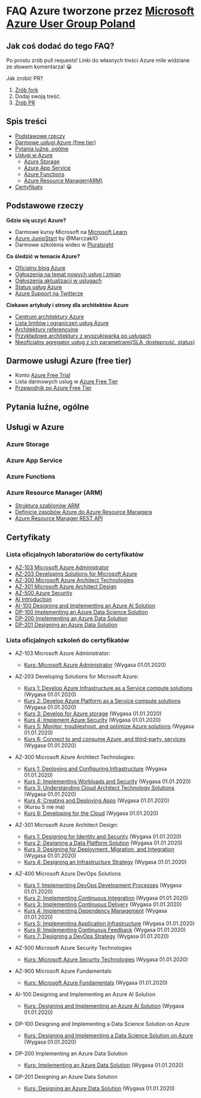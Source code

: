 # FAQ Azure tworzone przez [Microsoft Azure User Group Poland](https://www.facebook.com/groups/azureugpl/)

## Jak coś dodać do tego FAQ?

Po prostu zrób pull requests! Linki do własnych treści Azure mile widziane ze słowem komentarza! 😀

Jak zrobić PR? 

1. [Zrób fork](https://help.github.com/en/github/getting-started-with-github/fork-a-repo)
1. Dodaj swoją treść.
1. [Zrób PR](https://help.github.com/en/github/collaborating-with-issues-and-pull-requests/creating-a-pull-request-from-a-fork)

## Spis treści
 
* [Podstawowe rzeczy ](#podstawowe-rzeczy)
* [Darmowe usługi Azure (free tier)](#darmowe-usługi-azure-free-tier)
* [Pytania luźne, ogólne](#pytania-luźne-ogólne)
* [Usługi w Azure](#usługi-w-azure)
   * [Azure Storage](#azure-storage)
   * [Azure App Service](#azure-app-service)
   * [Azure Functions](#azure-functions)
   * [Azure Resource Manager(ARM)](#azure-resource-manager-arm)
* [Certyfikaty](#certyfikaty)

## Podstawowe rzeczy 

**Gdzie się uczyć Azure?**

- Darmowe kursy Microsoft na [Microsoft Learn](https://docs.microsoft.com/en-us/learn/)
- [Azure JumpStart](https://marczak.io/posts/2019/07/azure-jumpstart/) by @MarczakIO
- Darmowe szkolenia wideo w [Pluralsight](https://www.pluralsight.com/partners/microsoft/azure)

**Co śledzić w temacie Azure?**

- [Oficjalny blog Azure](https://azure.microsoft.com/en-us/blog/)
- [Ogłoszenia na temat nowych usług i zmian](https://azure.microsoft.com/en-us/blog/topics/announcements/)
- [Ogłoszenia aktualizacji w uslugach](https://azure.microsoft.com/en-us/updates/)
- [Status usług Azure](https://status.azure.com/en-us/status)
- [Azure Support na Twitterze](https://twitter.com/AzureSupport)

**Ciekawe artykuły i strony dla architektów Azure**
- [Centrum architektury Azure](https://docs.microsoft.com/en-us/azure/architecture/)
- [Lista limitów i ograniczeń usług Azure](https://docs.microsoft.com/en-us/azure/azure-subscription-service-limits)
- [Architektury referencyjne](https://docs.microsoft.com/en-us/azure/architecture/reference-architectures/)
- [Przykładowe architektury z wyszukiwarką po usługach](https://azure.microsoft.com/en-us/solutions/architecture/)
- [Nieoficjalny agregator usług z ich parametrami(SLA, dostępność, status)](https://azurecharts.com/)

## Darmowe usługi Azure (free tier)

- Konto [Azure Free Trial](https://azure.microsoft.com/en-us/free/)
- Lista darmowych uslug w [Azure Free Tier](https://azure.microsoft.com/pl-pl/free/)
- [Przewodnik po Azure Free Tier](https://marczak.io/posts/2019/07/azure-jumpstart/)

## Pytania luźne, ogólne

## Usługi w Azure
 
### Azure Storage

### Azure App Service

### Azure Functions

### Azure Resource Manager (ARM)
- [Struktura szablonów ARM](https://docs.microsoft.com/en-us/azure/azure-resource-manager/resource-group-authoring-templates)
- [Definicje zasobów Azure do Azure Resource Managera](https://docs.microsoft.com/en-us/azure/templates/)
- [Azure Resource Manager REST API](https://docs.microsoft.com/en-us/rest/api/resources/)

## Certyfikaty

### Lista oficjalnych laboratoriów do certyfikatów

* [AZ-103 Microsoft Azure Administrator](https://github.com/MicrosoftLearning/AZ-103-MicrosoftAzureAdministrator)
* [AZ-203 Developing Solutions for Microsoft Azure](https://github.com/MicrosoftLearning/AZ-203-DevelopingSolutionsforMicrosoftAzure)
* [AZ-300 Microsoft Azure Architect Technologies](https://github.com/MicrosoftLearning/AZ-300-MicrosoftAzureArchitectTechnologies)
* [AZ-301 Microsoft Azure Architect Design](https://github.com/MicrosoftLearning/AZ-301-MicrosoftAzureArchitectDesign)
* [AZ-500 Azure Security](https://github.com/MicrosoftLearning/AZ-500-Azure-Security)
* [AI Introduction](https://github.com/MicrosoftLearning/AI-Introduction)
* [AI-100 Designing and Implementing an Azure AI Solution](https://github.com/MicrosoftLearning/AI-100-Design-Implement-Azure-AISol)
* [DP-100 Implementing an Azure Data Science Solution](https://github.com/MicrosoftLearning/DP-100-Designing-and-Implementing-a-Data-Science-Solutio)
* [DP-200 Implementing an Azure Data Solution](https://github.com/MicrosoftLearning/DP-200-Implementing-an-Azure-Data-Solution)
* [DP-201 Designing an Azure Data Solution](https://github.com/MicrosoftLearning/DP-201-Designing-an-Azure-Data-Solution)

### Lista oficjalnych szkoleń do certyfikatów
* AZ-103 Microsoft Azure Administrator:
  * [Kurs: Microsoft Azure Administrator](https://oxa.microsoft.com/courses/course-v1:Microsoft+AZ-103.1+2019_T2/about) (Wygasa 01.01.2020)
* AZ-203 Developing Solutions for Microsoft Azure:
  * [Kurs 1: Develop Azure Infrastructure as a Service compute solutions](https://oxa.microsoft.com/courses/course-v1:Microsoft+AZ-203.1+2019_T2/about) (Wygasa 01.01.2020)
  * [Kurs 2: Develop Azure Platform as a Service compute solutions](https://oxa.microsoft.com/courses/course-v1:Microsoft+AZ-203.2+2019_T2/about) (Wygasa 01.01.2020)
  * [Kurs 3: Develop for Azure storage](https://oxa.microsoft.com/courses/course-v1:Microsoft+AZ-203.3+2019_T2/about) (Wygasa 01.01.2020)
  * [Kurs 4: Implement Azure Security](https://oxa.microsoft.com/courses/course-v1:Microsoft+AZ-203.4+2019_T2/about) (Wygasa 01.01.2020)
  * [Kurs 5: Monitor, troubleshoot, and optimize Azure solutions](https://oxa.microsoft.com/courses/course-v1:Microsoft+AZ-203.5+2019_T2/about) (Wygasa 01.01.2020)
  * [Kurs 6: Connect to and consume Azure, and third-party, services](https://oxa.microsoft.com/courses/course-v1:Microsoft+AZ-203.6+2019_T2/about) (Wygasa 01.01.2020)
* AZ-300 Microsoft Azure Architect Technologies:
  * [Kurs 1: Deploying and Configuring Infrastructure](https://oxa.microsoft.com/courses/course-v1:Microsoft+AZ-300.1+2019_T2/about) (Wygasa 01.01.2020)
  * [Kurs 2: Implementing Workloads and Security](https://oxa.microsoft.com/courses/course-v1:Microsoft+AZ-300.2+2019_T2/about) (Wygasa 01.01.2020)
  * [Kurs 3: Understanding Cloud Architect Technology Solutions](https://oxa.microsoft.com/courses/course-v1:Microsoft+AZ-300.3+2019_T2/about) (Wygasa 01.01.2020)
  * [Kurs 4: Creating and Deploying Apps](https://oxa.microsoft.com/courses/course-v1:Microsoft+AZ-300.4+2019_T2/about) (Wygasa 01.01.2020)
  * (Kursu 5 nie ma)
  * [Kurs 6: Developing for the Cloud](https://oxa.microsoft.com/courses/course-v1:Microsoft+AZ-300.6+2019_T2/about) (Wygasa 01.01.2020)
* AZ-301 Microsoft Azure Architect Design:
  * [Kurs 1: Designing for Identity and Security](https://oxa.microsoft.com/courses/course-v1:Microsoft+AZ-301.1+2019_T2/about) (Wygasa 01.01.2020)
  * [Kurs 2: Designing a Data Platform Solution](https://oxa.microsoft.com/courses/course-v1:Microsoft+AZ-301.2+2019_T2/about) (Wygasa 01.01.2020)
  * [Kurs 3: Designing for Deployment, Migration, and Integration](https://oxa.microsoft.com/courses/course-v1:Microsoft+AZ-301.3+2019_T2/about) (Wygasa 01.01.2020)
  * [Kurs 4: Designing an Infrastructure Strategy](https://oxa.microsoft.com/courses/course-v1:Microsoft+AZ-301.4+2019_T2/about) (Wygasa 01.01.2020)
* AZ-400 Microsoft Azure DevOps Solutions
  * [Kurs 1: Implementing DevOps Development Processes](https://oxa.microsoft.com/courses/course-v1:Microsoft+AZ-400.1+2019_T1/about) (Wygasa 01.01.2020)
  * [Kurs 2: Implementing Continuous Integration](https://oxa.microsoft.com/courses/course-v1:Microsoft+AZ-400.2+2019_T1/about) (Wygasa 01.01.2020)
  * [Kurs 3: Implementing Continuous Delivery](https://oxa.microsoft.com/courses/course-v1:Microsoft+AZ-400.3+2019_T1/about) (Wygasa 01.01.2020)
  * [Kurs 4: Implementing Dependency Management](https://oxa.microsoft.com/courses/course-v1:Microsoft+AZ-400.4+2019_T1/about) (Wygasa 01.01.2020)
  * [Kurs 5: Implementing Application Infrastructure](https://oxa.microsoft.com/courses/course-v1:Microsoft+AZ-400.5+2019_T1/about) (Wygasa 01.01.2020)
  * [Kurs 6: Implementing Continuous Feedback](https://oxa.microsoft.com/courses/course-v1:Microsoft+AZ-400.6+2019_T1/about) (Wygasa 01.01.2020)
  * [Kurs 7: Designing a DevOps Strategy](https://oxa.microsoft.com/courses/course-v1:Microsoft+AZ-400.7+2019_T1/about) (Wygasa 01.01.2020)
* AZ-500 Microsoft Azure Security Technologies
  * [Kurs: Microsoft Azure Security Technologies](https://oxa.microsoft.com/courses/course-v1:Microsoft+AZ-500.0+2019_T2/about) (Wygasa 01.01.2020)
* AZ-900 Microsoft Azure Fundamentals
  * [Kurs: Microsoft Azure Fundamentals](https://oxa.microsoft.com/courses/course-v1:Microsoft+AZ-900+2019_T2/about) (Wygasa 01.01.2020)

* AI-100 Designing and Implementing an Azure AI Solution
  * [Kurs: Designing and Implementing an Azure AI Solution](https://oxa.microsoft.com/courses/course-v1:Microsoft+AI-100.1+2019_T3/about) (Wygasa 01.01.2020)

* DP-100 Designing and Implementing a Data Science Solution on Azure
  * [Kurs: Designing and Implementing a Data Science Solution on Azure](https://oxa.microsoft.com/courses/course-v1:Microsoft+DP-100.1+2019_T3/about) (Wygasa 01.01.2020)
* DP-200 Implementing an Azure Data Solution
  * [Kurs: Implementing an Azure Data Solution](https://oxa.microsoft.com/courses/course-v1:Microsoft+DP-200.1+2019_T3/about) (Wygasa 01.01.2020)
* DP-201 Designing an Azure Data Solution
  * [Kurs: Designing an Azure Data Solution](https://oxa.microsoft.com/courses/course-v1:Microsoft+DP-201.1+2019_T3/about) (Wygasa 01.01.2020)
